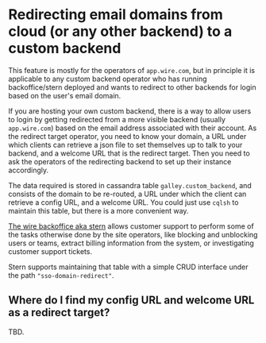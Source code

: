 # Redirecting email domains from cloud (or any other backend) to a custom backend

This feature is mostly for the operators of `app.wire.com`, but in
principle it is applicable to any custom backend operator who has
running backoffice/stern deployed and wants to redirect to other
backends for login based on the user's email domain.

If you are hosting your own custom backend, there is a way to allow
users to login by getting redirected from a more visible backend
(usually `app.wire.com`) based on the email address associated with
their account.  As the redirect target operator, you need to know your
domain, a URL under which clients can retrieve a json file to set
themselves up to talk to your backend, and a welcome URL that is the
redirect target.  Then you need to ask the operators of the
redirecting backend to set up their instance accordingly.

The data required is stored in cassandra table
`galley.custom_backend`, and consists of the domain to be re-routed, a
URL under which the client can retrieve a config URL, and a welcome
URL.  You could just use `cqlsh` to maintain this table, but there is
a more convenient way.

[The wire backoffice aka
stern](https://github.com/wireapp/wire-server/tree/develop/tools/stern/README.md)
allows customer support to perform some of the tasks otherwise done by
the site operators, like blocking and unblocking users or teams,
extract billing information from the system, or investigating customer
support tickets.

Stern supports maintaining that table with a simple CRUD interface
under the path `"sso-domain-redirect"`.

## Where do I find my config URL and welcome URL as a redirect target?

TBD.
